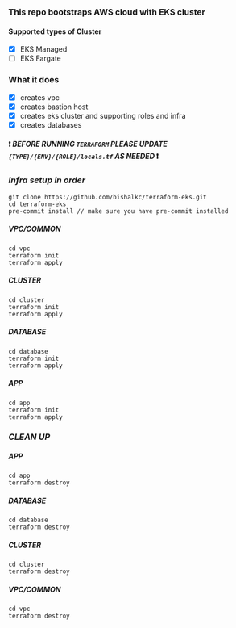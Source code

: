 ### This repo bootstraps AWS cloud with EKS cluster

#### Supported types of Cluster
- [x] EKS Managed
- [ ] EKS Fargate

### What it does
- [x] creates vpc
- [x] creates bastion host
- [x] creates eks cluster and supporting roles and infra
- [x] creates databases <!--- optional --->

#### :heavy_exclamation_mark: *BEFORE RUNNING `TERRAFORM` PLEASE UPDATE `{TYPE}/{ENV}/{ROLE}/locals.tf` AS NEEDED* :heavy_exclamation_mark:

### *Infra setup in order*
```shell
git clone https://github.com/bishalkc/terraform-eks.git
cd terraform-eks
pre-commit install // make sure you have pre-commit installed
```
##### *VPC/COMMON*
```shell
cd vpc
terraform init
terraform apply
```

##### *CLUSTER*
```shell
cd cluster
terraform init
terraform apply
```

##### *DATABASE* <!--- If needed --->
```shell
cd database
terraform init
terraform apply
```

##### *APP* <!--- If needed --->
```shell
cd app
terraform init
terraform apply
```

### *CLEAN UP*
##### *APP* <!--- If provisioned --->
```shell
cd app
terraform destroy
```

##### *DATABASE* <!--- If provisioned --->
```shell
cd database
terraform destroy
```
##### *CLUSTER*
```shell
cd cluster
terraform destroy
```

##### *VPC/COMMON*
```shell
cd vpc
terraform destroy
```
